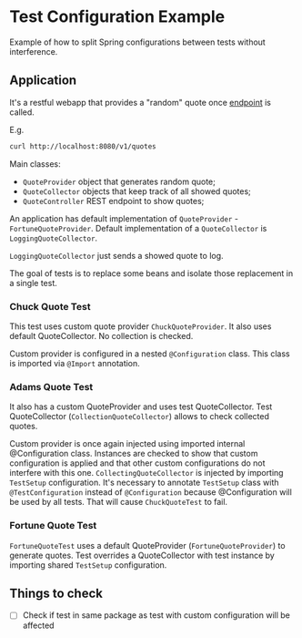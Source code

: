 Test Configuration Example
==========================

Example of how to split Spring configurations between tests
without interference.

## Application

It's a restful webapp that provides a "random" quote once
[endpoint](http://localhost:8080/v1/quotes) is called.

E.g.

```bash
curl http://localhost:8080/v1/quotes
```

Main classes:

- `QuoteProvider` object that generates random quote;
- `QuoteCollector` objects that keep track of all showed quotes;
- `QuoteController` REST endpoint to show quotes;

An application has default implementation of `QuoteProvider` - 
`FortuneQuoteProvider`. Default implementation of a 
`QuoteCollector` is `LoggingQuoteCollector`.

`LoggingQuoteCollector` just sends a showed quote to log.

The goal of tests is to replace some beans and isolate those
replacement in a single test.

### Chuck Quote Test

This test uses custom quote provider `ChuckQuoteProvider`.
It also uses default QuoteCollector. No collection is checked.

Custom provider is configured in a nested `@Configuration`
class. This class is imported via `@Import` annotation.

### Adams Quote Test

It also has a custom QuoteProvider and uses test QuoteCollector.
Test QuoteCollector (`CollectionQuoteCollector`) allows to 
check collected quotes.

Custom provider is once again injected using imported 
internal @Configuration class. Instances are checked to 
show that custom configuration is applied and that other custom
configurations do not interfere with this one.
`CollectingQuoteCollector` is injected by importing `TestSetup`
configuration. It's necessary to annotate `TestSetup` class
with `@TestConfiguration` instead of `@Configuration` because
@Configuration will be used by all tests. That will cause 
`ChuckQuoteTest` to fail.

### Fortune Quote Test

`FortuneQuoteTest` uses a default QuoteProvider 
(`FortuneQuoteProvider`) to generate quotes. 
Test overrides a QuoteCollector with test instance by 
importing shared `TestSetup` configuration.

## Things to check

- [ ] Check if test in same package as test with custom configuration 
will be affected

